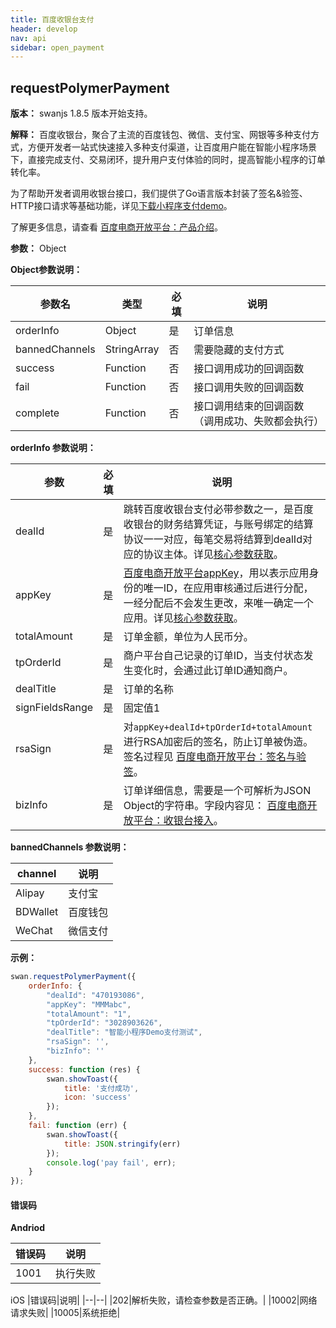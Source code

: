 ```yaml
---
title: 百度收银台支付
header: develop
nav: api
sidebar: open_payment
---
```

requestPolymerPayment
---
**版本：** swanjs 1.8.5 版本开始支持。

**解释：** 百度收银台，聚合了主流的百度钱包、微信、支付宝、网银等多种支付方式，方便开发者一站式快速接入多种支付渠道，让百度用户能在智能小程序场景下，直接完成支付、交易闭环，提升用户支付体验的同时，提高智能小程序的订单转化率。

为了帮助开发者调用收银台接口，我们提供了Go语言版本封装了签名&验签、HTTP接口请求等基础功能，详见[下载小程序支付demo](https://github.com/baidu-smart-app)。

了解更多信息，请查看 [百度电商开放平台：产品介绍](https://dianshang.baidu.com/platform/doclist/index.html#!/doc/nuomiplus_1_guide/mini_program_cashier/product_intro.md)。

**参数：** Object

**Object参数说明：**

|参数名 |类型  |必填  |说明|
|---- | ---- | ---- |---- |
|orderInfo| Object | 是 |订单信息|
|bannedChannels| StringArray | 否 | 需要隐藏的支付方式|
|success |Function  |  否  | 接口调用成功的回调函数|
|fail   | Function  |  否  | 接口调用失败的回调函数|
|complete  |  Function  |  否 |  接口调用结束的回调函数（调用成功、失败都会执行）|

**orderInfo 参数说明：**

|参数| 必填|说明|
|----|   ----|---|
|dealId| 是|跳转百度收银台支付必带参数之一，是百度收银台的财务结算凭证，与账号绑定的结算协议一一对应，每笔交易将结算到dealId对应的协议主体。详见<a href="https://dianshang.baidu.com/platform/doclist/index.html#!/doc/nuomiplus_1_guide/mini_program_cashier/parameter.md">核心参数获取</a>。|
|appKey| 是|<a href="https://dianshang.baidu.com/platform/doclist/index.html#!/doc/nuomiplus_2_base/term_v2.md">百度电商开放平台appKey</a>，用以表示应用身份的唯一ID，在应用审核通过后进行分配，一经分配后不会发生更改，来唯一确定一个应用。详见<a href="https://dianshang.baidu.com/platform/doclist/index.html#!/doc/nuomiplus_1_guide/mini_program_cashier/parameter.md">核心参数获取</a>。|
|totalAmount|  是|订单金额，单位为人民币分。|
|tpOrderId| 是|商户平台自己记录的订单ID，当支付状态发生变化时，会通过此订单ID通知商户。|
| dealTitle| 是|订单的名称|
| signFieldsRange| 是|固定值1|
|rsaSign| 是|对`appKey+dealId+tpOrderId+totalAmount`进行RSA加密后的签名，防止订单被伪造。签名过程见 [百度电商开放平台：签名与验签](https://dianshang.baidu.com/platform/doclist/index.html#!/doc/nuomiplus_2_base/sign_v2.md)。|
|bizInfo|  是|订单详细信息，需要是一个可解析为JSON Object的字符串。字段内容见： [百度电商开放平台：收银台接入](https://dianshang.baidu.com/platform/doclist/index.html#!/doc/nuomiplus_1_guide/mini_program_cashier/parameter.md)。|

<!-- |参数|类型|必填|说明|
|----|---|----|---|
|dealId|integer|是|跳转百度收银台支付必带参数之一，是百度收银台的财务结算凭证，与账号绑定的结算协议一一对应，每笔交易将结算到dealId对应的协议主体。|
|appKey|string|是|用以表示应用身份的唯一ID，在应用审核通过后进行分配，一经分配后不会发生更改，来唯一确定一个应用。|
|totalAmount| integer|是|订单金额，单位为人民币分。|
|tpOrderId|integer|是|商户平台自己记录的订单ID，当支付状态发生变化时，会通过此订单ID通知商户。|
| dealTitle|string|是|订单的名称|
|rsaSign|string|是|对`appKey+dealId+tpOrderId`进行RSA加密后的密文，防止订单被伪造。签名过程见 [百度电商开放平台：签名与验签](https://dianshang.baidu.com/platform/doclist/index.html#!/doc/nuomiplus_2_base/sign_v2.md)。|
|bizInfo| string|是|订单详细信息，需要是一个可解析为JSON Object的字符串。字段内容见： [百度电商开放平台：收银台接入](https://dianshang.baidu.com/platform/doclist/index.html#!/doc/nuomiplus_1_guide/beginner_v2/step3/cash.md)。| -->

**bannedChannels 参数说明：**

|channel|说明 |
|----| ---- |
| Alipay | 支付宝 |
| BDWallet | 百度钱包 |
| WeChat | 微信支付|

**示例：**
<!-- <a href="swanide://fragment/2fd9f0f66f3a557c70475be52e0617241544430726" title="在开发者工具中预览效果" target="_blank">在开发者工具中预览效果</a> -->
```js
swan.requestPolymerPayment({
    orderInfo: {
        "dealId": "470193086",
        "appKey": "MMMabc",
        "totalAmount": "1",
        "tpOrderId": "3028903626",
        "dealTitle": "智能小程序Demo支付测试",
        "rsaSign": '',
        "bizInfo": ''
    },
    success: function (res) {
        swan.showToast({
            title: '支付成功',
            icon: 'success'
        });
    },
    fail: function (err) {
        swan.showToast({
            title: JSON.stringify(err)
        });
        console.log('pay fail', err);
    }
});
```
#### 错误码

**Andriod**

|错误码|说明|
|--|--|
|1001|执行失败 |

iOS
|错误码|说明|
|--|--|
|202|解析失败，请检查参数是否正确。|
|10002|网络请求失败|
|10005|系统拒绝|